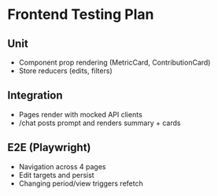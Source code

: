 # Frontend Testing Plan

## Unit
- Component prop rendering (MetricCard, ContributionCard)
- Store reducers (edits, filters)

## Integration
- Pages render with mocked API clients
- /chat posts prompt and renders summary + cards

## E2E (Playwright)
- Navigation across 4 pages
- Edit targets and persist
- Changing period/view triggers refetch
